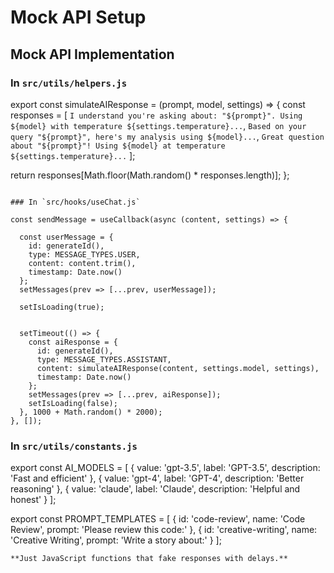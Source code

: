 # Mock API Setup  

## Mock API Implementation  

### In `src/utils/helpers.js`  

export const simulateAIResponse = (prompt, model, settings) => {
  const responses = [
    `I understand you're asking about: "${prompt}". Using ${model} with temperature ${settings.temperature}...`,
    `Based on your query "${prompt}", here's my analysis using ${model}...`,
    `Great question about "${prompt}"! Using ${model} at temperature ${settings.temperature}...`
  ];
  
  return responses[Math.floor(Math.random() * responses.length)];
};
```

### In `src/hooks/useChat.js` 

const sendMessage = useCallback(async (content, settings) => {
  
  const userMessage = {
    id: generateId(),
    type: MESSAGE_TYPES.USER,
    content: content.trim(),
    timestamp: Date.now()
  };
  setMessages(prev => [...prev, userMessage]);
  
  setIsLoading(true);

  
  setTimeout(() => {
    const aiResponse = {
      id: generateId(),
      type: MESSAGE_TYPES.ASSISTANT,
      content: simulateAIResponse(content, settings.model, settings),
      timestamp: Date.now()
    };
    setMessages(prev => [...prev, aiResponse]);
    setIsLoading(false);
  }, 1000 + Math.random() * 2000);
}, []);
```

### In `src/utils/constants.js` 

export const AI_MODELS = [
  { value: 'gpt-3.5', label: 'GPT-3.5', description: 'Fast and efficient' },
  { value: 'gpt-4', label: 'GPT-4', description: 'Better reasoning' },
  { value: 'claude', label: 'Claude', description: 'Helpful and honest' }
];

export const PROMPT_TEMPLATES = [
  { id: 'code-review', name: 'Code Review', prompt: 'Please review this code:' },
  { id: 'creative-writing', name: 'Creative Writing', prompt: 'Write a story about:' }
];
```
**Just JavaScript functions that fake responses with delays.**
